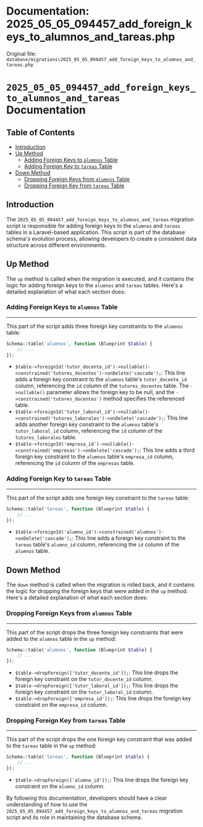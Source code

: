 # Documentation: 2025_05_05_094457_add_foreign_keys_to_alumnos_and_tareas.php

Original file: `database/migrations\2025_05_05_094457_add_foreign_keys_to_alumnos_and_tareas.php`

# `2025_05_05_094457_add_foreign_keys_to_alumnos_and_tareas` Documentation

**Table of Contents**
-------------------

* [Introduction](#introduction)
* [Up Method](#up-method)
	+ [Adding Foreign Keys to `alumnos` Table](#adding-foreign-keys-to-alumnos-table)
	+ [Adding Foreign Key to `tareas` Table](#adding-foreign-key-to-tareas-table)
* [Down Method](#down-method)
	+ [Dropping Foreign Keys from `alumnos` Table](#dropping-foreign-keys-from-alumnos-table)
	+ [Dropping Foreign Key from `tareas` Table](#dropping-foreign-key-from-tareas-table)

**Introduction**
----------------

The `2025_05_05_094457_add_foreign_keys_to_alumnos_and_tareas` migration script is responsible for adding foreign keys to the `alumnos` and `tareas` tables in a Laravel-based application. This script is part of the database schema's evolution process, allowing developers to create a consistent data structure across different environments.

**Up Method**
-------------

The `up` method is called when the migration is executed, and it contains the logic for adding foreign keys to the `alumnos` and `tareas` tables. Here's a detailed explanation of what each section does:

### Adding Foreign Keys to `alumnos` Table
-----------------------------------------

This part of the script adds three foreign key constraints to the `alumnos` table:

```php
Schema::table('alumnos', function (Blueprint $table) {
    // ...
});
```

*   `$table->foreignId('tutor_docente_id')->nullable()->constrained('tutores_docentes')->onDelete('cascade');`: This line adds a foreign key constraint to the `alumnos` table's `tutor_docente_id` column, referencing the `id` column of the `tutores_docentes` table. The `->nullable()` parameter allows the foreign key to be null, and the `->constrained('tutores_docentes')` method specifies the referenced table.
*   `$table->foreignId('tutor_laboral_id')->nullable()->constrained('tutores_laborales')->onDelete('cascade');`: This line adds another foreign key constraint to the `alumnos` table's `tutor_laboral_id` column, referencing the `id` column of the `tutores_laborales` table.
*   `$table->foreignId('empresa_id')->nullable()->constrained('empresas')->onDelete('cascade');`: This line adds a third foreign key constraint to the `alumnos` table's `empresa_id` column, referencing the `id` column of the `empresas` table.

### Adding Foreign Key to `tareas` Table
------------------------------------------

This part of the script adds one foreign key constraint to the `tareas` table:

```php
Schema::table('tareas', function (Blueprint $table) {
    // ...
});
```

*   `$table->foreignId('alumno_id')->constrained('alumnos')->onDelete('cascade');`: This line adds a foreign key constraint to the `tareas` table's `alumno_id` column, referencing the `id` column of the `alumnos` table.

**Down Method**
----------------

The `down` method is called when the migration is rolled back, and it contains the logic for dropping the foreign keys that were added in the `up` method. Here's a detailed explanation of what each section does:

### Dropping Foreign Keys from `alumnos` Table
---------------------------------------------

This part of the script drops the three foreign key constraints that were added to the `alumnos` table in the `up` method:

```php
Schema::table('alumnos', function (Blueprint $table) {
    // ...
});
```

*   `$table->dropForeign(['tutor_docente_id']);`: This line drops the foreign key constraint on the `tutor_docente_id` column.
*   `$table->dropForeign(['tutor_laboral_id']);`: This line drops the foreign key constraint on the `tutor_laboral_id` column.
*   `$table->dropForeign(['empresa_id']);`: This line drops the foreign key constraint on the `empresa_id` column.

### Dropping Foreign Key from `tareas` Table
---------------------------------------------

This part of the script drops the one foreign key constraint that was added to the `tareas` table in the `up` method:

```php
Schema::table('tareas', function (Blueprint $table) {
    // ...
});
```

*   `$table->dropForeign(['alumno_id']);`: This line drops the foreign key constraint on the `alumno_id` column.

By following this documentation, developers should have a clear understanding of how to use the `2025_05_05_094457_add_foreign_keys_to_alumnos_and_tareas` migration script and its role in maintaining the database schema.